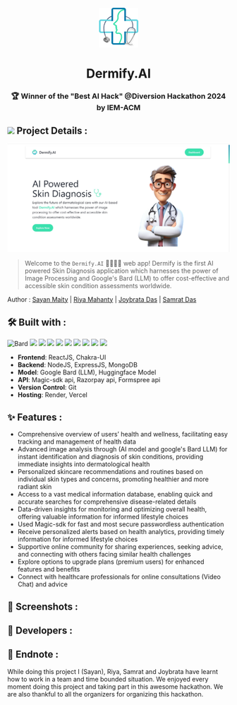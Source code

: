 <div>
  <p align="center">
    <img src="./client/src/assets/svgs/Logo.png" alt="logo" height="90rem" width="90rem">
  </p>
  <h1 align="center"> Dermify.AI </h1>
</div>

<h3 align="center">
  🏆 Winner of the "Best AI Hack" @Diversion Hackathon 2024 by IEM-ACM
</h3>

## <img src = "https://media3.giphy.com/media/v1.Y2lkPTc5MGI3NjExODJ3YWRuajZ1d2pydm0zaW44bW1qMmF2eHlleW1peGt5ejhrMjJkYSZlcD12MV9pbnRlcm5hbF9naWZfYnlfaWQmY3Q9cw/kU4mcmHfmV7YhuIj6J/giphy.gif" width="45"> Project Details :

<p align="center">
  <img src="./client/src/assets/readmeImages/banner.jpg" alt="banner">
</p>

> Welcome to the `Dermify.AI` 👨🏻‍⚕️💉 web app! Dermify is the first AI powered Skin Diagnosis application which harnesses the power of Image Processing and Google's Bard (LLM) to offer cost-effective and accessible skin condition assessments worldwide.

Author : [Sayan Maity](https://github.com/Sayan-Maity) | [Riya Mahanty](https://github.com/riyamahantyyy) | [Joybrata Das](https://github.com/joyous4) | [Samrat Das](https://github.com/das2Samrat)

## 🛠️ Built with :

![Bard](https://neuron.infura-ipfs.io/ipfs/QmTwgwYJV5bx3wnvZAVRUP9a9tVGT58pFeycvhMWhrgkGF) <img src="https://img.shields.io/badge/reactjs%20-%23333.svg?&style=for-the-badge&logo=react&logoColor=%2361DAFB"/> <img src="https://img.shields.io/badge/chakraui%20-%31BB.svg?&style=for-the-badge&logo=chakraui&logoColor=white"/> <img src="https://img.shields.io/badge/razorpay%20-%23008CDD.svg?&style=for-the-badge&logo=razorpay&logoColor=white"/> <img src="https://img.shields.io/badge/nodejs%20-%23339933.svg?&style=for-the-badge&logo=nodedotjs&logoColor=white"/> <img src="https://img.shields.io/badge/expressjs%20-%23000000.svg?&style=for-the-badge&logo=express&logoColor=white"/> <img src="https://img.shields.io/badge/mongodb%20-%2347A248.svg?&style=for-the-badge&logo=mongodb&logoColor=white"/> <img src="https://img.shields.io/badge/vercel%20-%23000000.svg?&style=for-the-badge&logo=vercel&logoColor=white"/> <img src="https://img.shields.io/badge/render%20-%2346E3B7.svg?&style=for-the-badge&logo=render&logoColor=white"/> <img src="https://img.shields.io/badge/huggingface%20-yellow.svg?&style=for-the-badge&logo=huggingface&logoColor=white"/>

- **Frontend**: ReactJS, Chakra-UI
- **Backend**: NodeJS, ExpressJS, MongoDB
- **Model**: Google Bard (LLM), Huggingface Model
- **API**: Magic-sdk api, Razorpay api, Formspree api
- **Version Control**: Git
- **Hosting**: Render, Vercel

## ✨ Features :

- Comprehensive overview of users’ health and wellness, facilitating easy tracking and management of health data
- Advanced image analysis through (AI model and google's Bard LLM) for instant identification and diagnosis of skin conditions, providing immediate insights into dermatological health
- Personalized skincare recommendations and routines based on individual skin types and concerns, promoting healthier and more radiant skin
- Access to a vast medical information database, enabling quick and accurate searches for comprehensive disease-related details
- Data-driven insights for monitoring and optimizing overall health, offering valuable information for informed lifestyle choices
- Used Magic-sdk for fast and most secure passwordless authentication
- Receive personalized alerts based on health analytics, providing timely information for informed lifestyle choices
- Supportive online community for sharing experiences, seeking advice, and connecting with others facing similar health challenges
- Explore options to upgrade plans (premium users) for enhanced features and benefits
- Connect with healthcare professionals for online consultations (Video Chat) and advice

## 📸 Screenshots :

## 📸 Developers :

## 📝 Endnote :

While doing this project I (Sayan), Riya, Samrat and Joybrata have learnt how to work in a team and time bounded situation. We enjoyed every moment doing this project and taking part in this awesome hackathon. We are also thankful to all the organizers for organizing this hackathon.
